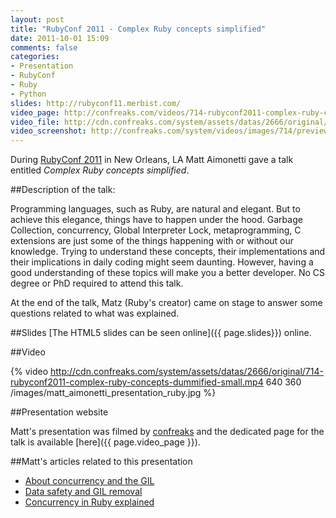 ```yaml
---
layout: post
title: "RubyConf 2011 - Complex Ruby concepts simplified"
date: 2011-10-01 15:09
comments: false
categories: 
- Presentation
- RubyConf
- Ruby
- Python
slides: http://rubyconf11.merbist.com/
video_page: http://confreaks.com/videos/714-rubyconf2011-complex-ruby-concepts-dummified
video_file: http://cdn.confreaks.com/system/assets/datas/2666/original/714-rubyconf2011-complex-ruby-concepts-dummified-small.mp4
video_screenshot: http://confreaks.com/system/videos/images/714/preview/714-rubyconf2011-complex-ruby-concepts-dummified-thumb_0001.png
---
```


During [RubyConf 2011](http://rubyconf.org/) in New Orleans, LA Matt
Aimonetti gave a talk entitled *Complex Ruby concepts simplified*.

##Description of the talk:

Programming languages, such as Ruby, are natural and elegant. But to achieve this elegance, things have to happen under the hood. Garbage Collection, concurrency, Global Interpreter Lock, metaprogramming, C extensions are just some of the things happening with or without our knowledge. Trying to understand these concepts, their implementations and their implications in daily coding might seem daunting. However, having a good understanding of these topics will make you a better developer. No CS degree or PhD required to attend this talk.

At the end of the talk, Matz (Ruby's creator) came on stage to answer
some questions related to what was explained.

##Slides
[The HTML5 slides can be seen online]({{ page.slides}}) online.

##Video

{% video http://cdn.confreaks.com/system/assets/datas/2666/original/714-rubyconf2011-complex-ruby-concepts-dummified-small.mp4 640 360 /images/matt_aimonetti_presentation_ruby.jpg %}

##Presentation website

Matt's presentation was filmed by [confreaks](http://confreaks.com/) and the dedicated page
for the talk is available [here]({{ page.video_page }}).

##Matt's articles related to this presentation

* [About concurrency and the GIL](/posts/2011/10/03/about-concurrency-and-the-gil/)
* [Data safety and GIL removal](/posts/2011/10/18/data-safety-and-gil-removal/)
* [Concurrency in Ruby explained](/posts/2011/02/22/concurrency-in-ruby-explained/)
